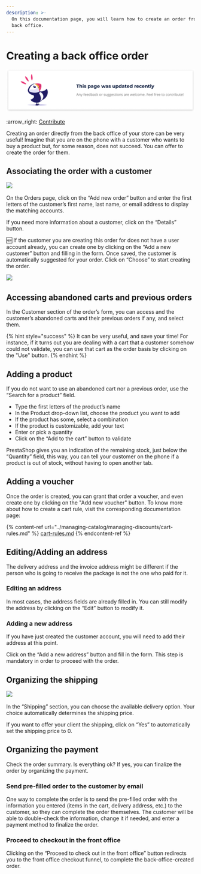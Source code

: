 ```yaml
---
description: >-
  On this documentation page, you will learn how to create an order from the
  back office.
---
```


# Creating a back office order

![](<../../../.gitbook/assets/recent updates.png>)

:arrow\_right: [Contribute](https://prestashop.gitbook.io/howtocontribute/)

Creating an order directly from the back office of your store can be very useful! Imagine that you are on the phone with a customer who wants to buy a product but, for some reason, does not succeed. You can offer to create the order for them.&#x20;

## **Associating the order with a customer**

![](https://lh3.googleusercontent.com/XyUVQ0sOcGjUekkxPstTuT95okpOssMbA1pNoptGM6dp8t5Q0DvqIG9DbDMx9cPofCewLvtLsz4tZKWqGWaBF0nsDIcO-EgicnhG-oAv23Edn2QfHAdxAHuqwWnMjnWdHPElopCU)

On the Orders page, click on the “Add new order” button and enter the first letters of the customer’s first name, last name, or email address to display the matching accounts.

If you need more information about a customer, click on the “Details” button.

:new: If the customer you are creating this order for does not have a user account already, you can create one by clicking on the “Add a new customer” button and filling in the form. Once saved, the customer is automatically suggested for your order. Click on “Choose” to start creating the order.&#x20;

![](https://lh4.googleusercontent.com/RBsGvXDRFEuigb2Yo1ptZX9z9lNFOizeqflpdytdJ-j1E4Cp1HiPy3zs6gf2-Gyaolc39PmKGLpEoA7LcKH9PRbzotnHbJlntwZUiHxfOvZmjneTJvu4lQsQ5zVCDLGnQkr18h98)

## **Accessing abandoned carts and previous orders**

In the Customer section of the order’s form, you can access and the customer’s abandoned carts and their previous orders if any, and select them.&#x20;

{% hint style="success" %}
It can be very useful, and save your time! For instance, if it turns out you are dealing with a cart that a customer somehow could not validate, you can use that cart as the order basis by clicking on the "Use" button.
{% endhint %}

## **‌Adding a product**

If you do not want to use an abandoned cart nor a previous order, use the “Search for a product” field.

* Type the first letters of the product’s name
* In the Product drop-down list, choose the product you want to add&#x20;
* If the product has some, select a combination
* If the product is customizable, add your text
* Enter or pick a quantity&#x20;
* Click on the “Add to the cart” button to validate

PrestaShop gives you an indication of the remaining stock, just below the “Quantity” field, this way, you can tell your customer on the phone if a product is out of stock, without having to open another tab.&#x20;

## **‌Adding a voucher**

Once the order is created, you can grant that order a voucher, and even create one by clicking on the "Add new voucher" button. To know more about how to create a cart rule, visit the corresponding documentation page:

{% content-ref url="../managing-catalog/managing-discounts/cart-rules.md" %}
[cart-rules.md](../managing-catalog/managing-discounts/cart-rules.md)
{% endcontent-ref %}

## **Editing/Adding an address ‌**

The delivery address and the invoice address might be different if the person who is going to receive the package is not the one who paid for it.&#x20;

### **Editing an address**

In most cases, the address fields are already filled in. You can still modify the address by clicking on the “Edit” button to modify it.

### **Adding a new address**

If you have just created the customer account, you will need to add their address at this point.&#x20;

Click on the “Add a new address” button and fill in the form. This step is mandatory in order to proceed with the order.

## **Organizing the shipping**

![](https://lh5.googleusercontent.com/92b4c-zKguIcKZEt4cgy8pQ2DQx-lhnEZiYWB\_zMXKQBMNxIegbK22eGXjY3YIJqYUT29zRhEFWC9-uNi-1qt6vouCjyRYWFOl\_-11WeQpw9d8QAcrDJhZJ-yhnHTFkHZvrd5riJ)

In the “Shipping” section, you can choose the available delivery option. Your choice automatically determines the shipping price.

If you want to offer your client the shipping, click on “Yes” to automatically set the shipping price to 0.&#x20;

## **Organizing the payment**&#x20;

Check the order summary. Is everything ok? If yes, you can finalize the order by organizing the payment.

### **Send pre-filled order to the customer by email**

One way to complete the order is to send the pre-filled order with the information you entered (items in the cart, delivery address, etc.) to the customer, so they can complete the order themselves. The customer will be able to double-check the information, change it if needed, and enter a payment method to finalize the order.&#x20;

### **Proceed to checkout in the front office**

Clicking on the “Proceed to check out in the front office” button redirects you to the front office checkout funnel, to complete the back-office-created order.
